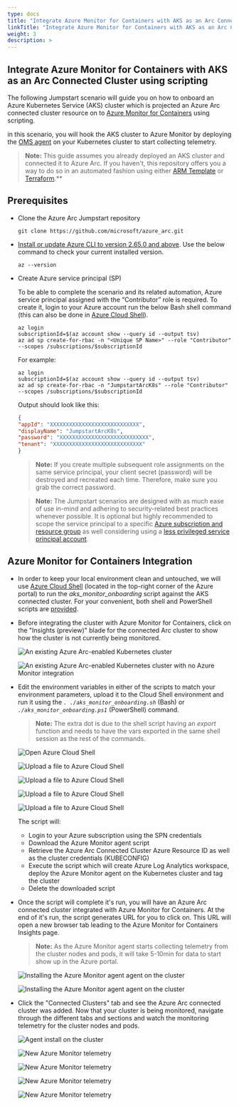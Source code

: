 ```yaml
---
type: docs
title: "Integrate Azure Monitor for Containers with AKS as an Arc Connected Cluster using scripting"
linkTitle: "Integrate Azure Monitor for Containers with AKS as an Arc Connected Cluster using scripting"
weight: 3
description: >
---
```


## Integrate Azure Monitor for Containers with AKS as an Arc Connected Cluster using scripting

The following Jumpstart scenario will guide you on how to onboard an Azure Kubernetes Service (AKS) cluster which is projected an Azure Arc connected cluster resource on to [Azure Monitor for Containers](https://learn.microsoft.com/azure/azure-monitor/insights/container-insights-overview) using scripting.

in this scenario, you will hook the AKS cluster to Azure Monitor by deploying the [OMS agent](https://learn.microsoft.com/azure/azure-monitor/platform/log-analytics-agent) on your Kubernetes cluster to start collecting telemetry.  

> **Note:** This guide assumes you already deployed an AKS cluster and connected it to Azure Arc. If you haven't, this repository offers you a way to do so in an automated fashion using either [ARM Template](/azure_arc_jumpstart/azure_arc_k8s/aks/aks_arm_template/) or [Terraform](/azure_arc_jumpstart/azure_arc_k8s/aks/aks_terraform/).**

## Prerequisites

* Clone the Azure Arc Jumpstart repository

    ```shell
    git clone https://github.com/microsoft/azure_arc.git
    ```

* [Install or update Azure CLI to version 2.65.0 and above](https://learn.microsoft.com/cli/azure/install-azure-cli?view=azure-cli-latest). Use the below command to check your current installed version.

  ```shell
  az --version
  ```

* Create Azure service principal (SP)

    To be able to complete the scenario and its related automation, Azure service principal assigned with the “Contributor” role is required. To create it, login to your Azure account run the below Bash shell command (this can also be done in [Azure Cloud Shell](https://shell.azure.com/)).

    ```shell
    az login
    subscriptionId=$(az account show --query id --output tsv)
    az ad sp create-for-rbac -n "<Unique SP Name>" --role "Contributor" --scopes /subscriptions/$subscriptionId
    ```

    For example:

    ```shell
    az login
    subscriptionId=$(az account show --query id --output tsv)
    az ad sp create-for-rbac -n "JumpstartArcK8s" --role "Contributor" --scopes /subscriptions/$subscriptionId
    ```

    Output should look like this:

    ```json
    {
    "appId": "XXXXXXXXXXXXXXXXXXXXXXXXXXXX",
    "displayName": "JumpstartArcK8s",
    "password": "XXXXXXXXXXXXXXXXXXXXXXXXXXXX",
    "tenant": "XXXXXXXXXXXXXXXXXXXXXXXXXXXX"
    }
    ```

    > **Note:** If you create multiple subsequent role assignments on the same service principal, your client secret (password) will be destroyed and recreated each time. Therefore, make sure you grab the correct password.

    > **Note:** The Jumpstart scenarios are designed with as much ease of use in-mind and adhering to security-related best practices whenever possible. It is optional but highly recommended to scope the service principal to a specific [Azure subscription and resource group](https://learn.microsoft.com/cli/azure/ad/sp?view=azure-cli-latest) as well considering using a [less privileged service principal account](https://learn.microsoft.com/azure/role-based-access-control/best-practices).

## Azure Monitor for Containers Integration

* In order to keep your local environment clean and untouched, we will use [Azure Cloud Shell](https://learn.microsoft.com/azure/cloud-shell/overview) (located in the top-right corner of the Azure portal) to run the *aks_monitor_onboarding* script against the AKS connected cluster. For your convenient, both shell and PowerShell scripts are [provided](https://github.com/microsoft/azure_arc/tree/main/azure_arc_k8s_jumpstart/aks/azure_monitor).

* Before integrating the cluster with Azure Monitor for Containers, click on the "Insights (preview)" blade for the connected Arc cluster to show how the cluster is not currently being monitored.

    ![An existing Azure Arc-enabled Kubernetes cluster](./01.png)

    ![An existing Azure Arc-enabled Kubernetes cluster with no Azure Monitor integration](./02.png)

* Edit the environment variables in either of the scripts to match your environment parameters, upload it to the Cloud Shell environment and run it using the *`. ./aks_monitor_onboarding.sh`* (Bash) or *`./aks_monitor_onboarding.ps1`* (PowerShell) command.

    > **Note:** The extra dot is due to the shell script having an *export* function and needs to have the vars exported in the same shell session as the rest of the commands.

    ![Open Azure Cloud Shell](./03.png)

    ![Upload a file to Azure Cloud Shell](./04.png)

    ![Upload a file to Azure Cloud Shell](./05.png)

    ![Upload a file to Azure Cloud Shell](./06.png)

    ![Upload a file to Azure Cloud Shell](./07.png)

    The script will:

  * Login to your Azure subscription using the SPN credentials
  * Download the Azure Monitor agent script
  * Retrieve the Azure Arc Connected Cluster Azure Resource ID as well as the cluster credentials (KUBECONFIG)
  * Execute the script which will create Azure Log Analytics workspace, deploy the Azure Monitor agent on the Kubernetes cluster and tag the cluster
  * Delete the downloaded script

* Once the script will complete it's run, you will have an Azure Arc connected cluster integrated with Azure Monitor for Containers. At the end of it's run, the script generates URL for you to click on. This URL will open a new browser tab leading to the Azure Monitor for Containers Insights page.

    > **Note:** As the Azure Monitor agent starts collecting telemetry from the cluster nodes and pods, it will take 5-10min for data to start show up in the Azure portal.

    ![Installing the Azure Monitor agent  agent on the cluster](./08.png)

    ![Installing the Azure Monitor agent  agent on the cluster](./09.png)

* Click the "Connected Clusters" tab and see the Azure Arc connected cluster was added. Now that your cluster is being monitored, navigate through the different tabs and sections and watch the monitoring telemetry for the cluster nodes and pods.  

    ![Agent install on the cluster](./10.png)

    ![New Azure Monitor telemetry](./11.png)

    ![New Azure Monitor telemetry](./12.png)

    ![New Azure Monitor telemetry](./13.png)

    ![New Azure Monitor telemetry](./14.png)
